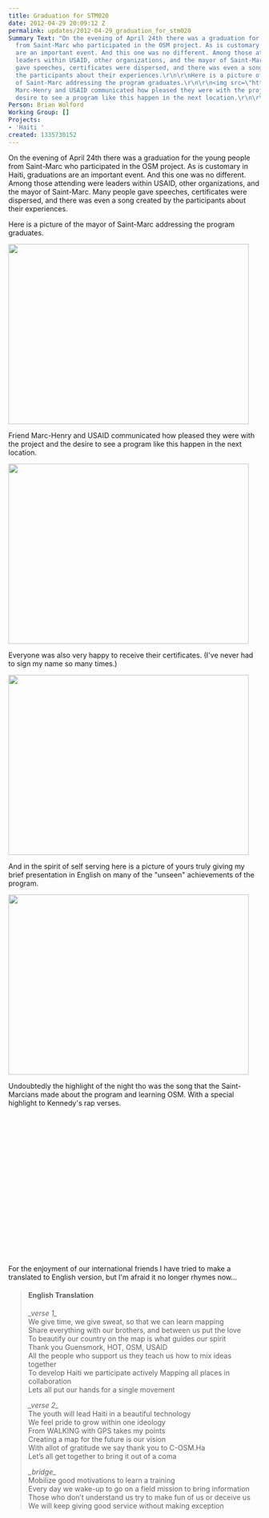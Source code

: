 ```yaml
---
title: Graduation for STM020
date: 2012-04-29 20:09:12 Z
permalink: updates/2012-04-29_graduation_for_stm020
Summary Text: "On the evening of April 24th there was a graduation for the young people
  from Saint-Marc who participated in the OSM project. As is customary in Haiti, graduations
  are an important event. And this one was no different. Among those attending were
  leaders within USAID, other organizations, and the mayor of Saint-Marc. Many people
  gave speeches, certificates were dispersed, and there was even a song created by
  the participants about their experiences.\r\n\r\nHere is a picture of the mayor
  of Saint-Marc addressing the program graduates.\r\n\r\n<img src=\"http://hot.openstreetmap.org/sites/default/files/IMG013_0.jpg\"/>\r\n\r\nFriend
  Marc-Henry and USAID communicated how pleased they were with the project and the
  desire to see a program like this happen in the next location.\r\n\r\n"
Person: Brian Wolford
Working Group: []
Projects:
- 'Haiti '
created: 1335730152
---
```


<p>On the evening of April 24th there was a graduation for the young people from Saint-Marc who participated in the OSM project. As is customary in Haiti, graduations are an important event. And this one was no different. Among those attending were leaders within USAID, other organizations, and the mayor of Saint-Marc. Many people gave speeches, certificates were dispersed, and there was even a song created by the participants about their experiences.</p><p>Here is a picture of the mayor of Saint-Marc addressing the program graduates.&nbsp;</p><p><img class="image-large" src="/sites/default/files/styles/large/public/IMG013_0_0.jpg?itok=myEWxGg2" alt="" width="480" height="360"></p><p>Friend Marc-Henry and USAID communicated how pleased they were with the project and the desire to see a program like this happen in the next location.&nbsp;</p><p><img class="image-large" src="/sites/default/files/styles/large/public/IMG024_0_0.jpg?itok=oPf5vyuF" alt="" width="480" height="360"></p><p>Everyone was also very happy to receive their certificates. (I've never had to sign my name so many times.)&nbsp;</p><p><img class="image-large" src="/sites/default/files/styles/large/public/IMG033_0_0.jpg?itok=snHPp4A5" alt="" width="480" height="360"></p><p>And in the spirit of self serving here is a picture of yours truly giving my brief presentation in English on many of the "unseen" achievements of the program.&nbsp;</p><p><img class="image-large" src="/sites/default/files/styles/large/public/IMG036_0_0.jpg?itok=aJLtFRnd" alt="" width="480" height="360"></p><p>Undoubtedly the highlight of the night tho was the song that the Saint-Marcians made about the program and learning OSM. With a special highlight to Kennedy's rap verses. <object classid="clsid:D27CDB6E-AE6D-11cf-96B8-444553540000" data="http://www.flickr.com/apps/video/stewart.swf?v=109786" type="application/x-shockwave-flash" width="400" height="300"><param name="flashvars" value="intl_lang=en-us&amp;photo_secret=54cf97b03f&amp;photo_id=7113036975"><param name="movie" value="http://www.flickr.com/apps/video/stewart.swf?v=109786"><param name="bgcolor" value="#000000"><param name="allowFullScreen" value="true"></object></p><p>For the enjoyment of our international friends I have tried to make a translated to English version, but I'm afraid it no longer rhymes now...</p><blockquote><h4>English Translation</h4><p><em>_verse 1_</em><br>We give time, we give sweat, so that we can learn mapping <br>Share everything with our brothers, and between us put the love <br>To beautify our country on the map is what guides our spirit <br>Thank you Guensmork, HOT, OSM, USAID <br>All the people who support us they teach us how to mix ideas together<br>To develop Haiti we participate actively Mapping all places in collaboration <br>Lets all put our hands for a single movement</p><p><em>_verse 2_</em><br>The youth will lead Haiti in a beautiful technology <br>We feel pride to grow within one ideology <br>From WALKING with GPS takes my points <br>Creating a map for the future is our vision <br>With allot of gratitude we say thank you to C-OSM.Ha <br>Let’s all get together to bring it out of a coma</p><p><em>_bridge_</em> <br>Mobilize good motivations to learn a training <br>Every day we wake-up to go on a field mission to bring information <br>Those who don’t understand us try to make fun of us or deceive us <br>We will keep giving good service without making exception</p></blockquote>
